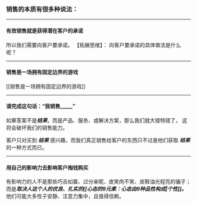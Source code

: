 ### 销售的本质有很多种说法：
***
#### 有效销售就是获得潜在客户的承诺
所以我们需要向客户要承诺。
【拓展思维】：
向客户要承诺的具体做法是什么呢？

***

#### 销售是一场拥有固定边界的游戏
[[销售是一场拥有固定边界的游戏]]

***

####  请完成这句话：“我销售_____”

如果答案不是***结果***，而是产品、服务、或解决方案，那么我们就大错特错了，
这将会破坏我们的销售能力。

客户只对买到 ***结果*** 感兴趣，而我们真正销售给客户的东西只不过是他们获取 ***结果*** 的一种方式而已。

***

#### 用自己的影响力去影响客户掏钱购买
有影响力的人不是那些巧舌如簧、过分亲昵、皮笑肉不笑、皮鞋油光程亮的骗子；
而是***取决人这个人的优良、扎实的[[心态的9元素：心态由9种品性构成|个性]]。***
他们可能大多性子安静、注意力集中，且值得信赖。



